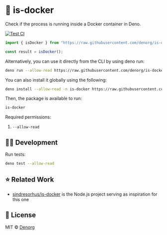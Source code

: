 # 🐳 is-docker

Check if the process is running inside a Docker container in Deno.

[![Test CI](https://github.com/denorg/is-docker/workflows/Test%20CI/badge.svg)](https://github.com/is-docker/starter/actions)

```ts
import { isDocker } from "https://raw.githubusercontent.com/denorg/is-docker/master/mod.ts";

const result = isDocker();
```

Alternatively, you can use it directly from the CLI by using deno run:

```bash
deno run --allow-read https://raw.githubusercontent.com/denorg/is-docker/master/cli.ts
```

You can also install it globally using the following:

```bash
deno install --allow-read -n is-docker https://raw.githubusercontent.com/denorg/is-docker/master/cli.ts
```

Then, the package is available to run:

```bash
is-docker
```

Required permissions:

1. `--allow-read`

## 👩‍💻 Development

Run tests:

```bash
deno test --allow-read
```

## ⭐ Related Work

- [sindresorhus/is-docker](https://github.com/sindresorhus/is-docker) is the Node.js project serving as inspiration for this one

## 📄 License

MIT © [Denorg](https://den.org.in)
